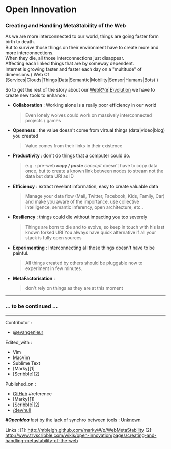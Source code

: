 # Open Innovation

### Creating and Handling MetaStability of the Web

As we are more interconnected to our world, things are going faster form birth to death.  
But to survive those things on their environment have to create more and more interconnections.  
When they die, all those interconnections just disappear.   
Affecting each linked things that are by someway dependent.  
Internet is growing faster and faster each day on a "multitude" of dimensions ( Web Of (Services|Clouds|Things|Data|Semantic|Mobility|Sensor|Humans|Bots) )

So to get the rest of the story about our [WebR?(e|E)volution](http://bit.ly/QMXvxd) we have to create new tools to enhance :

* __Collaboration__ : Working alone is a really poor efficiency in our world 

  > Even lonely wolves could work on massively interconnected projects / games

* __Openness__ : the value doesn't come from virtual things (data|video|blog) you created
  
  > Value comes from their links in their existence

* __Productivity__ : don't do things that a computer could do.
 
  >  e.g. : pre-web _**copy / paste** concept_ doesn't have to copy data once, but to create a known link between nodes to stream not the data but data URI as ID 

* __Efficiency__ : extract revelant information, easy to create valuable data

  > Manage your data flow (Mail, Twitter, Facebook, Kids, Family, Car) and make you aware of the importance. use collective intelligence, semantic inferency, open architecture, etc..

* __Resiliency__ : things could die without impacting you too severely

  > Things are born to die and to evolve, so keep in touch with his last known forked URI
  > You always have quick alternative if all your stack is fully open sources

* __Experimenting__ : Interconnecting all those things doesn't have to be painful.

  > All things created by others should be pluggable now to experiment in few minutes.

* __MetaFactorisation__ : 

  > don't rely on things as they are at this moment

***
### ... to be continued ...

***
Contributor : 

* [@evangenieur](http://twitter.com/evangenieur)

Edited_with : 

* Vim
* [MacVim](#in_use)
* Sublime Text
* [Marky][1]
* [Scribble][2]

Published_on : 

* [GitHub](https://github.com/Evangenieur/Meta-Age) #reference
* [Marky][1]
* [Scribble][2]
* [/dev/null](file:///dev/null/once_upon_a_time)

_**#OpenIdea** lost_ by the lack of synchro between tools : [Unknown](#lost_idea#about(10%))

Links :
[1]: http://mbleigh.github.com/marky/#/p/WebMetaStability
[2]: http://www.tryscribble.com/wikis/open-innovation/pages/creating-and-handling-metastability-of-the-web

